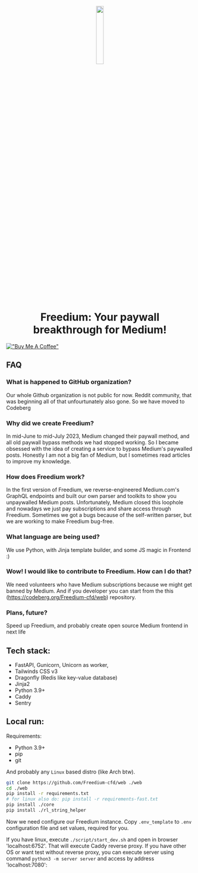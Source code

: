 <p align="center"><a href="https://freedium.cfd" target="_blank"><img src="https://avatars.githubusercontent.com/u/142643505?s=200&v=4" width="20%"></a></p>

<h1 align="center">Freedium: Your paywall breakthrough for Medium!</h1>

[!["Buy Me A Coffee"](https://www.buymeacoffee.com/assets/img/custom_images/orange_img.png)](https://www.buymeacoffee.com/zhymabekroman)

## FAQ
### What is happened to GitHub organization?
Our whole Github organization is not public for now. Reddit community, that was beginning all of that unfourtunately also gone. So we have moved to Codeberg

### Why did we create Freedium?
In mid-June to mid-July 2023, Medium changed their paywall method, and all old paywall bypass methods we had stopped working. So I became obsessed with the idea of creating a service to bypass Medium's paywalled posts. Honestly I am not a big fan of Medium, but I sometimes read articles to improve my knowledge.

### How does Freedium work?
In the first version of Freedium, we reverse-engineered Medium.com's GraphQL endpoints and built our own parser and toolkits to show you unpaywalled Medium posts. Unfortunately, Medium closed this loophole and nowadays we just pay subscriptions and share access through Freedium. Sometimes we got a bugs because of the self-written parser, but we are working to make Freedium bug-free.

### What language are being used?
We use Python, with Jinja template builder, and some JS magic in Frontend :)

### Wow! I would like to contribute to Freedium. How can I do that?
We need volunteers who have Medium subscriptions because we might get banned by Medium. And if you developer you can start from the this (https://codeberg.org/Freedium-cfd/web) repository.

### Plans, future?
Speed up Freedium, and probably create open source Medium frontend in next life

## Tech stack:
- FastAPI, Gunicorn, Unicorn as worker, 
- Tailwinds CSS v3
- Dragonfly (Redis like key-value database)
- Jinja2
- Python 3.9+
- Caddy
- Sentry

## Local run:
Requirements:
- Python 3.9+
- pip
- git

And probably any `Linux` based distro (like Arch btw).

```bash
git clone https://github.com/Freedium-cfd/web ./web
cd ./web
pip install -r requirements.txt
# for linux also do: pip install -r requirements-fast.txt
pip install ./core
pip install ./rl_string_helper

```

Now we need configure our Freedium instance. Copy `.env_template` to `.env` configuration file and set values, required for you.

If you have linux, execute `./script/start_dev.sh` and open in browser 'localhost:6752'. That will execute Caddy reverse proxy.
If you have other OS or want test without reverse proxy, you can execute server using command `python3 -m server server` and access by address 'localhost:7080':
